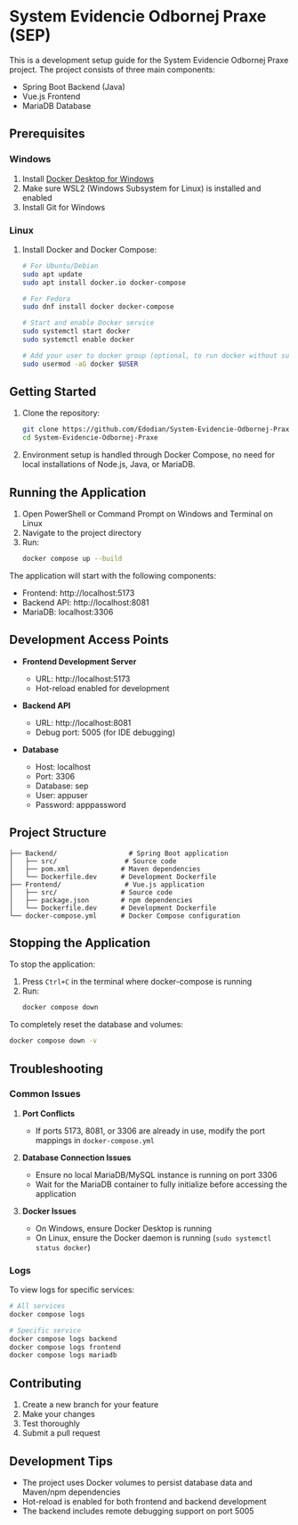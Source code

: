 # System Evidencie Odbornej Praxe (SEP)

This is a development setup guide for the System Evidencie Odbornej Praxe project. The project consists of three main components:
- Spring Boot Backend (Java)
- Vue.js Frontend
- MariaDB Database

## Prerequisites

### Windows
1. Install [Docker Desktop for Windows](https://www.docker.com/products/docker-desktop/)
2. Make sure WSL2 (Windows Subsystem for Linux) is installed and enabled
3. Install Git for Windows

### Linux
1. Install Docker and Docker Compose:
   ```bash
   # For Ubuntu/Debian
   sudo apt update
   sudo apt install docker.io docker-compose

   # For Fedora
   sudo dnf install docker docker-compose

   # Start and enable Docker service
   sudo systemctl start docker
   sudo systemctl enable docker

   # Add your user to docker group (optional, to run docker without sudo)
   sudo usermod -aG docker $USER
   ```

## Getting Started

1. Clone the repository:
   ```bash
   git clone https://github.com/Edodian/System-Evidencie-Odbornej-Praxe.git
   cd System-Evidencie-Odbornej-Praxe
   ```

2. Environment setup is handled through Docker Compose, no need for local installations of Node.js, Java, or MariaDB.

## Running the Application

1. Open PowerShell or Command Prompt on Windows and Terminal on Linux
2. Navigate to the project directory
3. Run:
   ```bash
   docker compose up --build
   ```

The application will start with the following components:
- Frontend: http://localhost:5173
- Backend API: http://localhost:8081
- MariaDB: localhost:3306

## Development Access Points

- **Frontend Development Server**
  - URL: http://localhost:5173
  - Hot-reload enabled for development

- **Backend API**
  - URL: http://localhost:8081
  - Debug port: 5005 (for IDE debugging)

- **Database**
  - Host: localhost
  - Port: 3306
  - Database: sep
  - User: appuser
  - Password: apppassword

## Project Structure

```
├── Backend/                  # Spring Boot application
│   ├── src/                 # Source code
│   ├── pom.xml             # Maven dependencies
│   └── Dockerfile.dev      # Development Dockerfile
├── Frontend/                # Vue.js application
│   ├── src/                # Source code
│   ├── package.json        # npm dependencies
│   └── Dockerfile.dev      # Development Dockerfile
└── docker-compose.yml      # Docker Compose configuration
```

## Stopping the Application

To stop the application:
1. Press `Ctrl+C` in the terminal where docker-compose is running
2. Run:
   ```bash
   docker compose down
   ```

To completely reset the database and volumes:
```bash
docker compose down -v
```

## Troubleshooting

### Common Issues

1. **Port Conflicts**
   - If ports 5173, 8081, or 3306 are already in use, modify the port mappings in `docker-compose.yml`

2. **Database Connection Issues**
   - Ensure no local MariaDB/MySQL instance is running on port 3306
   - Wait for the MariaDB container to fully initialize before accessing the application

3. **Docker Issues**
   - On Windows, ensure Docker Desktop is running
   - On Linux, ensure the Docker daemon is running (`sudo systemctl status docker`)

### Logs

To view logs for specific services:
```bash
# All services
docker compose logs

# Specific service
docker compose logs backend
docker compose logs frontend
docker compose logs mariadb
```

## Contributing

1. Create a new branch for your feature
2. Make your changes
3. Test thoroughly
4. Submit a pull request

## Development Tips

- The project uses Docker volumes to persist database data and Maven/npm dependencies
- Hot-reload is enabled for both frontend and backend development
- The backend includes remote debugging support on port 5005